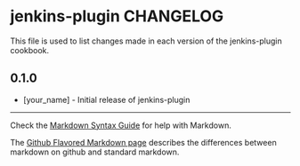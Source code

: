 # jenkins-plugin CHANGELOG

This file is used to list changes made in each version of the jenkins-plugin cookbook.

## 0.1.0
- [your_name] - Initial release of jenkins-plugin

- - -
Check the [Markdown Syntax Guide](http://daringfireball.net/projects/markdown/syntax) for help with Markdown.

The [Github Flavored Markdown page](http://github.github.com/github-flavored-markdown/) describes the differences between markdown on github and standard markdown.
